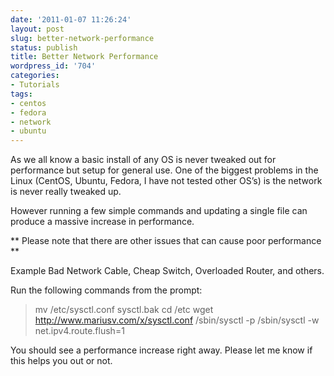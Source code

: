 ```yaml
---
date: '2011-01-07 11:26:24'
layout: post
slug: better-network-performance
status: publish
title: Better Network Performance
wordpress_id: '704'
categories:
- Tutorials
tags:
- centos
- fedora
- network
- ubuntu
---
```


As we all know a basic install of any OS is never tweaked out for performance but setup for general use.  One of the biggest problems in the Linux (CentOS, Ubuntu, Fedora, I have not tested other OS’s) is the network is never really tweaked up.

However running a few simple commands and updating a single file can produce a massive increase in performance.

** Please note that there are other issues that can cause poor performance **

Example Bad Network Cable, Cheap Switch, Overloaded Router, and others.

Run the following commands from the prompt:




> mv /etc/sysctl.conf sysctl.bak
cd /etc
wget http://www.mariusv.com/x/sysctl.conf
/sbin/sysctl -p
/sbin/sysctl -w net.ipv4.route.flush=1





You should see a performance increase right away.  Please let me know if this helps you out or not.
